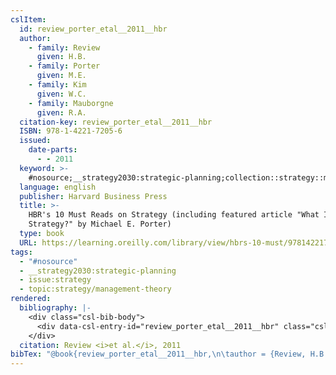 ```yaml
---
cslItem:
  id: review_porter_etal__2011__hbr
  author:
    - family: Review
      given: H.B.
    - family: Porter
      given: M.E.
    - family: Kim
      given: W.C.
    - family: Mauborgne
      given: R.A.
  citation-key: review_porter_etal__2011__hbr
  ISBN: 978-1-4221-7205-6
  issued:
    date-parts:
      - - 2011
  keyword: >-
    #nosource;__strategy2030:strategic-planning;collection::strategy::management-theory
  language: english
  publisher: Harvard Business Press
  title: >-
    HBR's 10 Must Reads on Strategy (including featured article "What Is
    Strategy?" by Michael E. Porter)
  type: book
  URL: https://learning.oreilly.com/library/view/hbrs-10-must/9781422172056/
tags:
  - "#nosource"
  - __strategy2030:strategic-planning
  - issue:strategy
  - topic:strategy/management-theory
rendered:
  bibliography: |-
    <div class="csl-bib-body">
      <div data-csl-entry-id="review_porter_etal__2011__hbr" class="csl-entry">Review, H.B. <i>et al.</i> 2011 <i>HBR’s 10 Must Reads on Strategy (including featured article “What Is Strategy?” by Michael E. Porter)</i>. Harvard Business Press. Available at: <a href='https://learning.oreilly.com/library/view/hbrs-10-must/9781422172056/.'>https://learning.oreilly.com/library/view/hbrs-10-must/9781422172056/.</a></div>
    </div>
  citation: Review <i>et al.</i>, 2011
bibTex: "@book{review_porter_etal__2011__hbr,\n\tauthor = {Review, H.B. and Porter, M.E. and Kim, W.C. and Mauborgne, R.A.},\n\tyear = {2011},\n\tpublisher = {Harvard Business Press},\n\ttitle = {HBR's 10 {Must} {Reads} on {Strategy} (including featured article \"{What} {Is} {Strategy}?\" by {Michael} {E}. {Porter})},\n}\n\n"
---
```

